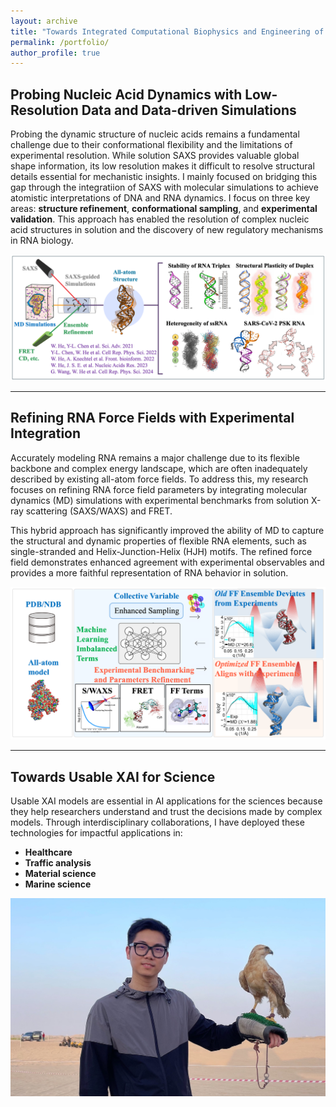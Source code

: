 ```yaml
---
layout: archive
title: "Towards Integrated Computational Biophysics and Engineering of Biomolecules"
permalink: /portfolio/
author_profile: true
---
```


## Probing Nucleic Acid Dynamics with Low-Resolution Data and Data-driven Simulations

Probing the dynamic structure of nucleic acids remains a fundamental challenge due to their conformational flexibility and the limitations of experimental resolution. While solution SAXS provides valuable global shape information, its low resolution makes it difficult to resolve structural details essential for mechanistic insights. I mainly focused on bridging this gap through the integratiion of SAXS with molecular simulations to achieve atomistic interpretations of DNA and RNA dynamics. I focus on three key areas: **structure refinement**, **conformational sampling**, and **experimental validation**. This approach has enabled the resolution of complex nucleic acid structures in solution and the discovery of new regulatory mechanisms in RNA biology.

<div align="center">
  <img src="/images/framework1.png" width="600">
</div>

---

## Refining RNA Force Fields with Experimental Integration

Accurately modeling RNA remains a major challenge due to its flexible backbone and complex energy landscape, which are often inadequately described by existing all-atom force fields. To address this, my research focuses on refining RNA force field parameters by integrating molecular dynamics (MD) simulations with experimental benchmarks from solution X-ray scattering (SAXS/WAXS) and FRET.

This hybrid approach has significantly improved the ability of MD to capture the structural and dynamic properties of flexible RNA elements, such as single-stranded and Helix-Junction-Helix (HJH) motifs. The refined force field demonstrates enhanced agreement with experimental observables and provides a more faithful representation of RNA behavior in solution.

<div align="center">
  <img src="/images/framework2.png" width="600">
</div>

---

## Towards Usable XAI for Science

Usable XAI models are essential in AI applications for the sciences because they help researchers understand and trust the decisions made by complex models. Through interdisciplinary collaborations, I have deployed these technologies for impactful applications in:

- **Healthcare**
- **Traffic analysis**
- **Material science**
- **Marine science**

<div align="center">
  <img src="/images/profile.jpg" width="600">
</div>
